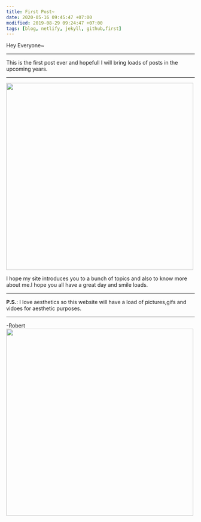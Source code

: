 ```yaml
---
title: First Post~
date: 2020-05-16 09:45:47 +07:00
modified: 2019-08-29 09:24:47 +07:00
tags: [blog, netlify, jekyll, github,first]
---
```

Hey Everyone~  
<hr>

This is the first post ever and hopefull I will bring loads of posts in the upcoming years.
<hr>
<img src = "https://i.pinimg.com/originals/46/9d/7a/469d7adacb5827b2061b583ae7b15636.jpg" height = "500" width = "500">

I hope my site introduces you to a bunch of topics and also to know more about me.I hope you all have a great day and smile loads.
<hr>  

**P.S.**: I love aesthetics so this website will have a load of pictures,gifs and vidoes for aesthetic purposes.  
<hr>
-Robert

<img src = "https://images.unsplash.com/photo-1530103043960-ef38714abb15?ixlib=rb-1.2.1&ixid=eyJhcHBfaWQiOjEyMDd9&w=1000&q=80" height = "500" width = "500">
